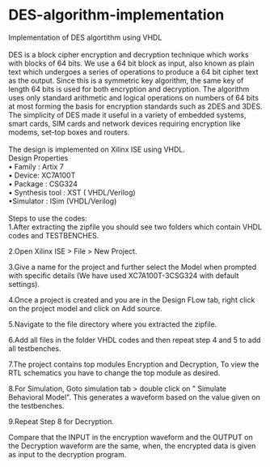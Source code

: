 # DES-algorithm-implementation

Implementation of DES algortithm using VHDL<br/>
<br/>
DES is a block cipher encryption and decryption technique which works with blocks of 64 bits. We use a 64 bit block as input, also known as plain text which undergoes a series of operations to produce a 64 bit cipher text as the output. Since this is a symmetric key algorithm, the same key of length 64 bits is used for both encryption and decryption. The algorithm uses only standard arithmetic and logical operations on numbers of 64 bits at most forming the basis for encryption standards such as 2DES and 3DES. The simplicity of DES made it useful in a variety of embedded systems, smart cards, SIM cards and network devices requiring encryption like modems, set-top boxes and routers.
<br/>
<br/>
The design is implemented on Xilinx ISE using VHDL. <br/>
Design Properties<br/>
• Family : Artix 7<br/>
• Device: XC7A100T<br/>
• Package : CSG324<br/>
• Synthesis tool : XST ( VHDL/Verilog)<br/>
•Simulator : ISim (VHDL/Verilog)<br/>
<br/>
Steps to use the codes:<br/>
1.After extracting the zipfile you should see two folders which contain VHDL codes and TESTBENCHES.

2.Open Xilinx ISE > File > New Project.

3.Give a name for the project and further select the Model when prompted with specific details (We have used XC7A100T-3CSG324 with default settings).

4.Once a project is created and you are in the Design FLow tab, right click on the project model and click on Add source.

5.Navigate to the file directory where you extracted the zipfile.

6.Add all files in the folder VHDL codes and then repeat step 4 and 5 to add all testbenches.

7.The project contains top modules Encryption and Decryption, To view the RTL schematics you have to change the top module as desired.

8.For Simulation, Goto simulation tab > double click on " Simulate Behavioral Model". This generates a waveform based on the value given on the testbenches.

9.Repeat Step 8 for Decryption.

Compare that the INPUT in the encryption waveform and the OUTPUT on the Decryption waveform are the same, when, the encrypted data is given as input to the decryption program.
